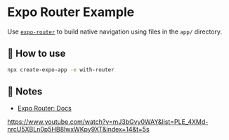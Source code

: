 # Expo Router Example

Use [`expo-router`](https://docs.expo.dev/router/introduction/) to build native navigation using files in the `app/` directory.

## 🚀 How to use

```sh
npx create-expo-app -e with-router
```

## 📝 Notes

- [Expo Router: Docs](https://docs.expo.dev/router/introduction/)

https://www.youtube.com/watch?v=mJ3bGvy0WAY&list=PLE_4XMd-nrcU5XBLn0p5HB8lwxWKpy9XT&index=14&t=5s
